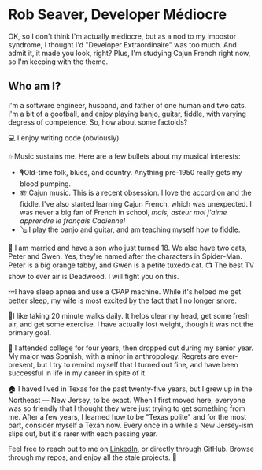 # Rob Seaver, Developer Médiocre

OK, so I don't think I'm actually mediocre, but as a nod to my impostor syndrome, I thought I'd "Developer Extraordinaire" was too much. And admit it, it made you look, right? Plus, I'm studying Cajun French right now, so I'm keeping with the theme.

## Who am I?

I'm a software engineer, husband, and father of one human and two cats. I'm a bit of a goofball, and enjoy playing banjo, guitar, fiddle, with varying degress of competence. So, how about some factoids?

💻 I enjoy writing code (obviously)

🎶 Music sustains me. Here are a few bullets about my musical interests:

- 🎙️Old-time folk, blues, and country. Anything pre-1950 really gets my blood pumping.
- 🪗 Cajun music. This is a recent obsession. I love the accordion and the fiddle. I've also started learning Cajun French, which was unexpected. I was never a big fan of French in school, *mais, asteur moi j'aime apprendre le français Cadienne!*
- 🪕 I play the banjo and guitar, and am teaching myself how to fiddle.

💑 I am married and have a son who just turned 18. We also have two cats, Peter and Gwen. Yes, they're named after the characters in Spider-Man. Peter is a big orange tabby, and Gwen is a petite tuxedo cat.
📺 The best TV show to ever air is Deadwood. I will fight you on this.

💤I have sleep apnea and use a CPAP machine. While it's helped me get better sleep, my wife is most excited by the fact that I no longer snore.

🚶I like taking 20 minute walks daily. It helps clear my head, get some fresh air, and get some exercise. I have actually lost weight, though it was not the primary goal.

🏫 I attended college for four years, then dropped out during my senior year. My major was Spanish, with a minor in anthropology. Regrets are ever-present, but I try to remind myself that I turned out fine, and have been successful in life in my career in spite of it.

🏠 I haved lived in Texas for the past twenty-five years, but I grew up in the Northeast &mdash; New Jersey, to be exact. When I first moved here, everyone was so friendly that I thought they were just trying to get something from me. After a few years, I learned how to be "Texas polite" and for the most part, consider myself a Texan now. Every once in a while a New Jersey-ism slips out, but it's rarer with each passing year.

Feel free to reach out to me on [LinkedIn](https://www.linkedin.com/in/robseaver/), or directly through GitHub. Browse through my repos, and enjoy all the stale projects. 😬

